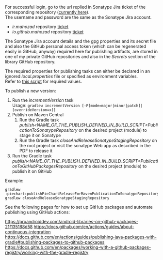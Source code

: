 For successful login, go to the url replied in Sonatype Jira ticket of the corresponding repository ([currently here](https://s01.oss.sonatype.org/)).  
The username and password are the same as the Sonatype Jira account.

- *ir.mahozad* repository [ticket](https://issues.sonatype.org/browse/OSSRH-69101)
- *io.github.mahozad* repository [ticket](https://issues.sonatype.org/browse/OSSRH-69099)

The Sonatype Jira account details and the gpg properties and its secret file
and also the GitHub personal access token (which can be regenerated easily in GitHub, anyway)
required here for publishing artifacts, are stored in one of my private GitHub repositories
and also in the *Secrets* section of the library GitHub repository.

The required properties for publishing tasks can either be declared in an ignored
*local.properties* file or specified as environment variables.  
Refer to [this script](../scripts/publish.gradle) for required values.

To publish a new version:
  1. Run the *incrementVersion* task  
     Usage: ```gradlew incrementVersion [-P[mode=major|minor|patch]|[overrideVersion=x]]```
  2. Publish on Maven Central
     1. Run the Gradle task
     *publish<NAME_OF_THE_PUBLISH_DEFINED_IN_BUILD_SCRIPT>PublicationToSonatypeRepository*
      on the desired project (module) to stage it on Sonatype
     2. Run the Gradle task
        *closeAndReleaseSonatypeStagingRepository* on the root project
        or visit the sonatype Web app as described in the PDF to release it
  3. Run the Gradle task
     *publish<NAME_OF_THE_PUBLISH_DEFINED_IN_BUILD_SCRIPT>PublicationToGitHubPackagesRepository*
     on the desired project (module) to publish it on GitHub

Example:
```shell
gradlew :piechart:publishPieChartReleaseForMavenPublicationToSonatypeRepository
gradlew closeAndReleaseSonatypeStagingRepository
```

See the following pages for how to set up GitHub packages and automate publishing using GitHub actions:

https://proandroiddev.com/android-libraries-on-github-packages-21f135188d58
https://docs.github.com/en/actions/guides/about-continuous-integration
https://docs.github.com/en/actions/guides/publishing-java-packages-with-gradle#publishing-packages-to-github-packages
https://docs.github.com/en/packages/working-with-a-github-packages-registry/working-with-the-gradle-registry
